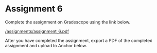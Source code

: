 <!--meta exposure: initial -->
<!--meta assessmentFormat: ProblemSet -->
<!--meta submissionVia: GradeScope -->
<!--meta instructionType: specific -->
<!--meta submissionFormatFlexibility: no -->
<!--meta submissionTopicFlexibility: no -->
<!--meta rubricAvailable: no -->
<!--meta rubricShared: no -->
<!--meta groupWork: no -->
<!--meta automatedGrading: 100 -->
<!--meta studentInstructionsLink: /assignments/assignment_6.pdf -->
<!--meta topics: functions and relations -->

# Assignment 6

Complete the assignment on Gradescope using the link below.

[/assignments/assignment_6.pdf](/assignments/assignment_6.pdf)

After you have completed the assignment, export a PDF of the completed assignment
and upload to Anchor below.
